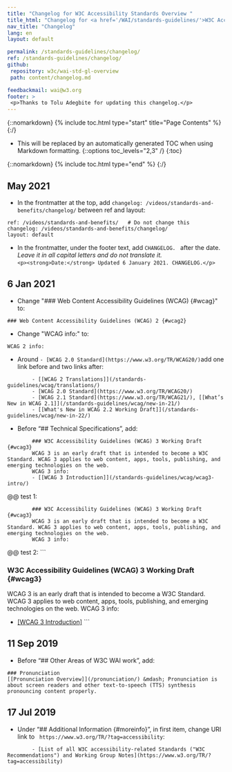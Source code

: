 ```yaml
---
title: "Changelog for W3C Accessibility Standards Overview "
title_html: "Changelog for <a href='/WAI/standards-guidelines/'>W3C Accessibility Standards Overview</a>"
nav_title: "Changelog"
lang: en
layout: default

permalink: /standards-guidelines/changelog/
ref: /standards-guidelines/changelog/
github:
 repository: w3c/wai-std-gl-overview
 path: content/changelog.md

feedbackmail: wai@w3.org
footer: >
 <p>Thanks to Tolu Adegbite for updating this changelog.</p>
---
```


{::nomarkdown}
{% include toc.html type="start" title="Page Contents" %}
{:/}

- This will be replaced by an automatically generated TOC when using Markdown formatting.
{::options toc_levels="2,3" /}
{:toc}

{::nomarkdown}
{% include toc.html type="end" %}
{:/}


## May 2021
* In the frontmatter at the top, add ```changelog: /videos/standards-and-benefits/changelog/``` between ref and layout:<br>
```
ref: /videos/standards-and-benefits/   # Do not change this
changelog: /videos/standards-and-benefits/changelog/
layout: default
```
* In the frontmatter, under the footer text, add ```CHANGELOG. ``` after the date. _Leave it in all capital letters and do not translate it._<br>
```<p><strong>Date:</strong> Updated 6 January 2021. CHANGELOG.</p>```

## 6 Jan 2021
* Change "### Web Content Accessibility Guidelines (WCAG) {#wcag}" to:
```
### Web Content Accessibility Guidelines (WCAG) 2 {#wcag2}
```
* Change "WCAG info:" to:
```
WCAG 2 info:
```
* Around ```- [WCAG 2.0 Standard](https://www.w3.org/TR/WCAG20/)```add one link before and two links after:
```
        - [[WCAG 2 Translations]](/standards-guidelines/wcag/translations/)
        - [WCAG 2.0 Standard](https://www.w3.org/TR/WCAG20/)
        - [WCAG 2.1 Standard](https://www.w3.org/TR/WCAG21/), [[What’s New in WCAG 2.1]](/standards-guidelines/wcag/new-in-21/)
        - [[What's New in WCAG 2.2 Working Draft]](/standards-guidelines/wcag/new-in-22/)
```

* Before “## Technical Specifications”, add:
```
        ### W3C Accessibility Guidelines (WCAG) 3 Working Draft {#wcag3}
        WCAG 3 is an early draft that is intended to become a W3C Standard. WCAG 3 applies to web content, apps, tools, publishing, and emerging technologies on the web.
        WCAG 3 info:
        - [[WCAG 3 Introduction]](/standards-guidelines/wcag/wcag3-intro/)
```

@@ test 1:
```
        ### W3C Accessibility Guidelines (WCAG) 3 Working Draft {#wcag3}
        WCAG 3 is an early draft that is intended to become a W3C Standard. WCAG 3 applies to web content, apps, tools, publishing, and emerging technologies on the web.
        WCAG 3 info:
```

@@ test 2:
        ```
### W3C Accessibility Guidelines (WCAG) 3 Working Draft {#wcag3}
WCAG 3 is an early draft that is intended to become a W3C Standard. WCAG 3 applies to web content, apps, tools, publishing, and emerging technologies on the web.
WCAG 3 info:
- [[WCAG 3 Introduction]](/standards-guidelines/wcag/wcag3-intro/)
        ```


## 11 Sep 2019
* Before “## Other Areas of W3C WAI work”, add:
```
### Pronunciation
[[Pronunciation Overview]](/pronunciation/) &mdash; Pronunciation is about screen readers and other text-to-speech (TTS) synthesis pronouncing content properly.
```

## 17 Jul 2019
* Under “## Additional Information {#moreinfo}”, in first item, change URI link to ``` https://www.w3.org/TR/?tag=accessibility```:
```
        - [List of all W3C accessibility-related Standards ("W3C Recommendations") and Working Group Notes](https://www.w3.org/TR/?tag=accessibility)
```

